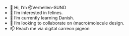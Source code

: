 - 👋 Hi, I’m @Verhellen-SUND
- 👀 I’m interested in felines.
- 🌱 I’m currently learning Danish. 
- 💞️ I’m looking to collaborate on (macro)molecule design. 
- 📫 Reach me via digital carreon pigeon

<!---
Verhellen-SUND/Verhellen-SUND is a ✨ special ✨ repository because its `README.md` (this file) appears on your GitHub profile.
You can click the Preview link to take a look at your changes.
--->
